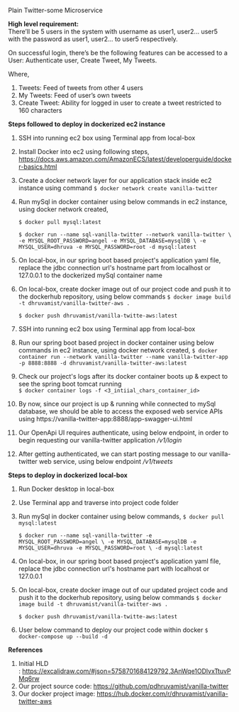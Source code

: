 Plain Twitter-some Microservice


**High level requirement:**  
There’ll be 5 users in the system with username as user1, user2... user5 with the
password as user1, user2... to user5 respectively.

On successful login, there’s be the following features can be accessed to a User: 
Authenticate user, Create Tweet, My Tweets.

Where,
1. Tweets: Feed of tweets from other 4 users
2. My Tweets: Feed of user’s own tweets
3. Create Tweet: Ability for logged in user to create a tweet restricted to 160
characters
   

**Steps followed to deploy in dockerized ec2 instance**

1. SSH into running ec2 box using Terminal app from local-box
2. Install Docker into ec2 using following steps,
   https://docs.aws.amazon.com/AmazonECS/latest/developerguide/docker-basics.html
3. Create a docker network layer for our application stack inside ec2 instance using command
   `$ docker network create vanilla-twitter`
4. Run mySql in docker container using below commands in ec2 instance, using docker network created,
   
   `$ docker pull mysql:latest`

   `$ docker run --name sql-vanilla-twitter --network vanilla-twitter \
        -e MYSQL_ROOT_PASSWORD=angel -e MYSQL_DATABASE=mysqlDB \
        -e MYSQL_USER=dhruva -e MYSQL_PASSWORD=root -d mysql:latest`
4. On local-box, in our spring boot based project's application yaml file, replace the jdbc connection url's hostname part 
   from localhost or 127.0.0.1 to the dockerized mySql container name
5. On local-box, create docker image out of our project code and push it to the dockerhub repository, using below commands
   `$ docker image build -t dhruvamist/vanilla-twitter-aws .`
   
   `$ docker push dhruvamist/vanilla-twitte-aws:latest`
6. SSH into running ec2 box using Terminal app from local-box
7. Run our spring boot based project in docker container using below commands in ec2 instance, using docker network created,
    `$ docker container run --network vanilla-twitter --name vanilla-twitter-app -p 8888:8888 -d dhruvamist/vanilla-twitter-aws:latest`
8. Check our project's logs after its docker container boots up & expect to see the spring boot tomcat running  
    `$ docker container logs -f <3_intiial_chars_container_id>`
9. By now, since our project is up & running while connected to mySql database, we should be able to access the exposed web service APIs using
   https://vanilla-twitter-app:8888/app-swagger-ui.html
10. Our OpenApi UI requires authenticate, using below endpoint, in order to begin requesting our vanilla-twitter application
    _/v1/login_
11. After getting authenticated, we can start posting message to our vanilla-twitter web service, using below endpoint 
    _/v1/tweets_

**Steps to deploy in dockerized local-box**

1. Run Docker desktop in local-box
2. Use Terminal app and traverse into project code folder
3. Run mySql in docker container using below commands,
   `$ docker pull mysql:latest`

   `$ docker run --name sql-vanilla-twitter -e MYSQL_ROOT_PASSWORD=angel \
        -e MYSQL_DATABASE=mysqlDB -e MYSQL_USER=dhruva -e MYSQL_PASSWORD=root \
        -d mysql:latest`

4. On local-box, in our spring boot based project's application yaml file, replace the jdbc connection url's hostname 
   part with localhost or 127.0.0.1

4. On local-box, create docker image out of our updated project code and push it to the dockerhub repository, using below commands
    `$ docker image build -t dhruvamist/vanilla-twitter-aws .`
   
    `$ docker push dhruvamist/vanilla-twitte-aws:latest`
5. User below command to deploy our project code within docker
    `$ docker-compose up --build -d`

**References**

1. Initial HLD : https://excalidraw.com/#json=5758701684129792,3AnWqe1ODlvxTtuvPMq6rw 
2. Our project source code: https://github.com/pdhruvamist/vanilla-twitter 
3. Our docker project image: https://hub.docker.com/r/dhruvamist/vanilla-twitter-aws

